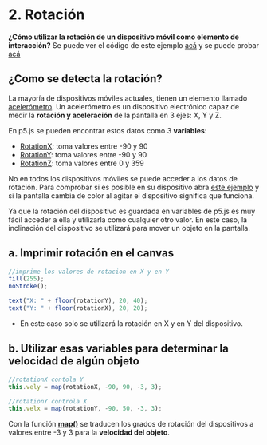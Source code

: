 # 2. Rotación

**¿Cómo utilizar la rotación de un dispositivo móvil como elemento de interacción?** Se puede ver el código de este ejemplo [acá](http://alpha.editor.p5js.org/laurajunco/sketches/rkbRR5DyG) y se puede probar [acá](http://alpha.editor.p5js.org/full/rkbRR5DyG)

## ¿Como se detecta la rotación?

La mayoría de dispositivos móviles actuales, tienen un elemento llamado [acelerómetro](https://www.youtube.com/watch?v=KZVgKu6v808). Un acelerómetro es un dispositivo electrónico capaz de medir la **rotación y aceleración** de la pantalla en 3 ejes: X, Y y Z.

En p5.js se pueden encontrar estos datos como 3 **variables**:

* [RotationX](https://p5js.org/reference/#/p5/rotationX): toma valores entre -90 y 90 
* [RotationY](https://p5js.org/reference/#/p5/rotationY): toma valores entre -90 y 90 
* [RotationZ](https://p5js.org/reference/#/p5/rotationZ): toma valores entre 0 y 359

No en todos los dispositivos móviles se puede acceder a los datos de rotación. Para comprobar si es posible en su dispositivo abra [este ejemplo](https://p5js.org/examples/mobile-acceleration-color.html) y si la pantalla cambia de color al agitar el dispositivo significa que funciona.

Ya que la rotación del dispositivo es guardada en variables de p5.js es muy fácil acceder a ella y utilizarla como cualquier otro valor. En este caso, la inclinación del dispositivo se utilizará para mover un objeto en la pantalla.

## a.  Imprimir rotación en el canvas

```javascript
//imprime los valores de rotacion en X y en Y
fill(255);
noStroke();

text("X: " + floor(rotationY), 20, 40);
text("Y: " + floor(rotationX), 20, 20);
```

* En este caso solo se utilizará la rotación en X y en Y del dispositivo.

## b.  Utilizar esas variables para determinar la velocidad de algún objeto

```javascript
//rotationX contola Y
this.vely = map(rotationX, -90, 90, -3, 3);

//rotationY controla X
this.velx = map(rotationY, -90, 50, -3, 3);
```

Con la función [**map\(\)**](https://p5js.org/reference/#/p5/map) se traducen los grados de rotación del dispositivos a valores entre -3 y 3 para la **velocidad del objeto**.

